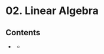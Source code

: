 <!--
Filename: 	note.md
Project: 	/Users/shume/Developer/DeepLearningBook/02
Author: 	shumez <https://github.com/shumez>
Created: 	2019-05-30 18:20:7
Modified: 	2019-05-30 18:21:27
-----
Copyright (c) 2019 shumez
-->

# 02. Linear Algebra

## Contents

* [][01]
    * [][0101]


## 




##
<!-- toc -->
[01]: #
[0101]: #

<!-- ref -->

<!-- fig -->

<!-- term -->

<style type="text/css">
	img{width: 51%; float: right;}
</style>